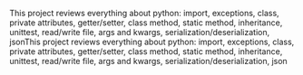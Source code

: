 This project reviews everything about python: import, exceptions, class, private attributes, getter/setter, class method, static method, inheritance, unittest, read/write file, args and kwargs, serialization/deserialization, jsonThis project reviews everything about python: import, exceptions, class, private attributes, getter/setter, class method, static method, inheritance, unittest, read/write file, args and kwargs, serialization/deserialization, json
